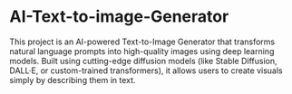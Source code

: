 # AI-Text-to-image-Generator
This project is an AI-powered Text-to-Image Generator that transforms natural language prompts into high-quality images using deep learning models. Built using cutting-edge diffusion models (like Stable Diffusion, DALL·E, or custom-trained transformers), it allows users to create visuals simply by describing them in text.

